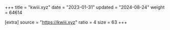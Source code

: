 +++
title = "kwiii.xyz"
date = "2023-01-31"
updated = "2024-08-24"
weight = 64614

[extra]
source = "https://kwiii.xyz"
ratio = 4
size = 63
+++
